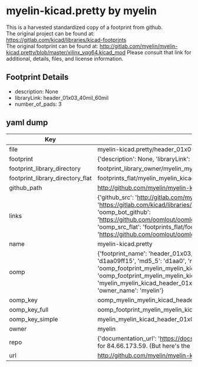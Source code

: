 # myelin-kicad.pretty by myelin  
This is a harvested standardized copy of a footprint from github.  
The original project can be found at:  
https://gitlab.com/kicad/libraries/kicad-footprints  
The original footprint can be found at:
http://gitlab.com/myelin/myelin-kicad.pretty/blob/master/xilinx_vqg64.kicad_mod
Please consult that link for additional, details, files, and license information.  
## Footprint Details
* description: None  
* libraryLink: header_01x03_40mil_60mil  
* number_of_pads: 3  
## yaml dump  
| Key | Value |  
| --- | --- |  
| file | myelin-kicad.pretty/header_01x03_40mil_60mil.kicad_mod |  
| footprint | {'description': None, 'libraryLink': 'header_01x03_40mil_60mil', 'number_of_pads': 3} |  
| footprint_library_directory | footprint_library_owner/myelin_myelin-kicad.pretty |  
| footprint_library_directory_flat | footprints_flat/myelin_myelin_kicad_header_01x03_40mil_60mil/working |  
| github_path | http://github.com/myelin/myelin-kicad.pretty/blob/master/header_01x03_40mil_60mil.kicad_mod |  
| links | {'github_src': 'http://gitlab.com/myelin/myelin-kicad.pretty/blob/master/xilinx_vqg64.kicad_mod', 'github_src_repo': 'https://gitlab.com/kicad/libraries/kicad-footprints', 'oomp_bot': 'footprints/myelin_myelin_kicad_header_01x03_40mil_60mil/working', 'oomp_bot_github': 'https://github.com/oomlout/oomlout_oomp_footprint_bot/tree/main/footprints/myelin_myelin_kicad_header_01x03_40mil_60mil/working', 'oomp_src_flat': 'footprints_flat/footprints_flat/myelin_myelin_kicad_header_01x03_40mil_60mil/working', 'oomp_src_flat_github': 'https://github.com/oomlout/oomlout_oomp_footprint_src/tree/main/footprints_flat/myelin_myelin_kicad_header_01x03_40mil_60mil/working'} |  
| name | myelin-kicad.pretty |  
| oomp | {'footprint_name': 'header_01x03_40mil_60mil', 'library_name': 'myelin_kicad', 'md5': 'd1aa09ff1574c44686e4323449585762', 'md5_10': 'd1aa09ff15', 'md5_5': 'd1aa0', 'md5_6': 'd1aa09', 'oomp_key': 'oomp_myelin_myelin_kicad_header_01x03_40mil_60mil', 'oomp_key_extra': 'oomp_footprint_myelin_myelin_kicad_header_01x03_40mil_60mil', 'oomp_key_full': 'oomp_footprint_myelin_myelin_kicad_header_01x03_40mil_60mil_d1aa09', 'oomp_key_simple': 'myelin_myelin_kicad_header_01x03_40mil_60mil', 'original_filename': 'myelin-kicad.pretty/header_01x03_40mil_60mil.kicad_mod', 'owner_name': 'myelin'} |  
| oomp_key | oomp_myelin_myelin_kicad_header_01x03_40mil_60mil |  
| oomp_key_full | oomp_footprint_myelin_myelin_kicad_header_01x03_40mil_60mil |  
| oomp_key_simple | myelin_myelin_kicad_header_01x03_40mil_60mil |  
| owner | myelin |  
| repo | {'documentation_url': 'https://docs.github.com/rest/overview/resources-in-the-rest-api#rate-limiting', 'message': "API rate limit exceeded for 84.66.173.59. (But here's the good news: Authenticated requests get a higher rate limit. Check out the documentation for more details.)"} |  
| url | http://github.com/myelin/myelin-kicad.pretty |  

